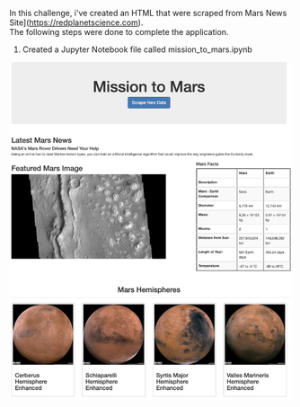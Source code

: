 In this challenge, i've created an HTML that were scraped from Mars News Site](https://redplanetscience.com).   
The following steps were done to complete the application.
1. Created a Jupyter Notebook file called mission_to_mars.ipynb


![final_app_part1.png](Images/final_app.png)

